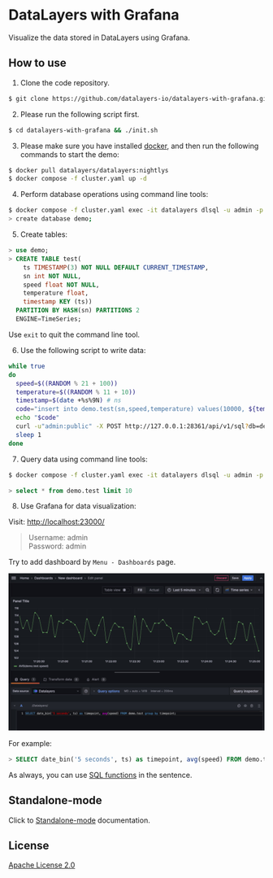 # DataLayers with Grafana
Visualize the data stored in DataLayers using Grafana.

## How to use

1. Clone the code repository. 

  ```bash
  $ git clone https://github.com/datalayers-io/datalayers-with-grafana.git
  ```
  
2. Please run the following script first.

```bash
$ cd datalayers-with-grafana && ./init.sh  
```

3. Please make sure you have installed [docker](https://www.docker.com/), and then run the following commands to start the demo:

``` bash
$ docker pull datalayers/datalayers:nightlys
$ docker compose -f cluster.yaml up -d
```

4. Perform database operations using command line tools:

```bash
$ docker compose -f cluster.yaml exec -it datalayers dlsql -u admin -p public
> create database demo;
```

5. Create tables:

``` sql
> use demo;
> CREATE TABLE test(
    ts TIMESTAMP(3) NOT NULL DEFAULT CURRENT_TIMESTAMP,
    sn int NOT NULL,
    speed float NOT NULL,
    temperature float,
    timestamp KEY (ts))
  PARTITION BY HASH(sn) PARTITIONS 2
  ENGINE=TimeSeries;
```
Use `exit` to quit the command line tool.

6. Use the following script to write data:

``` bash
while true
do
  speed=$((RANDOM % 21 + 100))
  temperature=$((RANDOM % 11 + 10))
  timestamp=$(date +%s%9N) # ns
  code="insert into demo.test(sn,speed,temperature) values(10000, ${temperature}, ${speed})"
  echo "$code"
  curl -u"admin:public" -X POST http://127.0.0.1:28361/api/v1/sql?db=demo -H 'Content-Type: application/binary' -d "$code" -s -o /dev/null
  sleep 1
done
```

7. Query data using command line tools:

``` bash
$ docker compose -f cluster.yaml exec -it datalayers dlsql -u admin -p public
```

``` sql
> select * from demo.test limit 10
```

8. Use Grafana for data visualization:

Visit: [http://localhost:23000/](http://localhost:23000/)

> Username: admin <br> Password: admin


Try to add dashboard by `Menu - Dashboards` page.

![add dashboard](./static/images/dashboard.jpg)

For example:

``` SQL
> SELECT date_bin('5 seconds', ts) as timepoint, avg(speed) FROM demo.test group by timepoint;
```
As always, you can use [SQL functions](https://docs.datalayers.cn/datalayers/latest/sql-reference/sql-functions.html) in the sentence.

## Standalone-mode

Click to [Standalone-mode](./README.md) documentation.

## License
[Apache License 2.0](./LICENSE)
